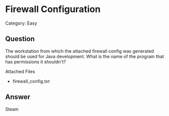 # Firewall Configuration
Category: Easy

## Question

The workstation from which the attached firewall config was generated should be used for Java development. What is the name of the program that has permissions it shouldn't?

Attached Files
- firewall_config.txt

## Answer
Steam
